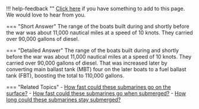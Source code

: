 !!! help-feedback ""
    [Click here](https://other.example.com/feedback) if you have something to add to this page. We would love to hear from you.

=== "Short Answer"
    The range of the boats built during and shortly before the war was about 11,000 nautical miles at a speed of 10 knots. They carried over 90,000 gallons of diesel.

=== "Detailed Answer"
    The range of the boats built during and shortly before the war was about 11,000 nautical miles at a speed of 10 knots.  They carried over 90,000 gallons of diesel.  That was increased later by converting main ballast tank (MBT) four on the later boats to a fuel ballast tank (FBT), boosting the total to 110,000 gallons.

=== "Related Topics"
    - [How fast could these submarines go on the surface?](./how-fast-could-these-submarines-go-on-the-surface.md)
    - [How fast could these submarines go when submerged?](./how-fast-could-these-submarines-go-when-submerged.md)
    - [How long could these submarines stay submerged?](./how-long-could-these-submarines-stay-submerged.md)
